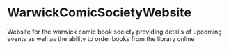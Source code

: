 # WarwickComicSocietyWebsite
Website for the warwick comic book society providing details of upcoming events as well as the ability to order books from the library online
